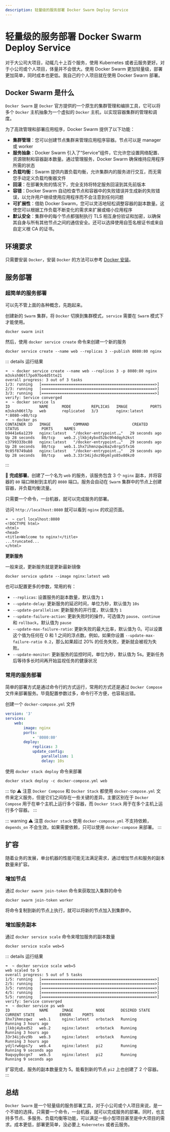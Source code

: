 ```yaml
---
description: 轻量级的服务部署 Docker Swarm Deploy Service
---
```


# 轻量级的服务部署 Docker Swarm Deploy Service

对于大公司大项目，动辄几十上百个服务，使用 Kubernetes 或者云服务更好。对于小公司或个人项目，体量并不会很大。使用 Docker Swarm 更加轻量级，部署更加简单，同时成本也更低。我自己的个人项目就在使用 Docker Swarm 部署。

## Docker Swarm 是什么

`Docker Swarm` 是 `Docker` 官方提供的一个原生的集群管理和编排工具，它可以将多个 `Docker` 主机抽象为一个虚拟的 `Docker` 主机，以实现容器集群的管理和调度。

为了高效管理和部署应用程序，Docker Swarm 提供了以下功能：

-   **集群管理**：您可以创建节点集群来管理应用程序容器。节点可以是 manager 或 worker
-   **服务抽象**：Docker Swarm 引入了“Service”组件，它允许您设置网络配置、资源限制和容器副本数量。通过管理服务，Docker Swarm 确保维持应用程序所需的状态
-   **负载均衡**：Swarm 提供内置负载均衡，允许集群内的服务进行交互，而无需您手动定义负载均衡器文件
-   **回滚**：在部署失败的情况下，完全支持将特定服务回滚到其先前版本
-   **容错**：Docker Swarm 自动检查节点和容器中的失败错误并生成新的失败错误，以允许用户继续使用应用程序而不会注意到任何问题
-   **可扩展性**：借助 Docker Swarm，您可以灵活地轻松调整容器的副本数量。这使您可以根据工作负载不断变化的需求来扩展或缩小应用程序
-   **默认安全**：集群中的每个节点都强制执行 TLS 相互身份验证和加密，以确保其自身与所有其他节点之间的通信安全。还可以选择使用自签名根证书或来自自定义根 CA 的证书。

## 环境要求

只需要安装 `Docker`，安装 `Docker` 的方法可以参考 [Docker 安装](https://docs.docker.com/get-docker/)。

## 服务部署

### 超简单的服务部署

可以先不管上面的各种概念，先跑起来。

创建新的 `Swarm` 集群，将 `Docker` 切换到集群模式，`service` 需要在 `Swarm` 模式下才能使用。

```shell
docker swarm init
```

然后，使用 `docker service create` 命令来创建一个新的服务

```shell
docker service create --name web --replicas 3 --publish 8080:80 nginx
```

::: details 运行结果

```shell
➜  ~ docker service create --name web --replicas 3 -p 8080:80 nginx
m3sksh06tl7po97bo4d5tte21
overall progress: 3 out of 3 tasks
1/3: running   [==================================================>]
2/3: running   [==================================================>]
3/3: running   [==================================================>]
verify: Service converged
➜  ~ docker service ls
ID             NAME      MODE         REPLICAS   IMAGE          PORTS
m3sksh06tl7p   web       replicated   3/3        nginx:latest   *:8080->80/tcp
➜  ~ docker ps
CONTAINER ID   IMAGE          COMMAND                   CREATED          STATUS          PORTS     NAMES
b9441e6a1239   nginx:latest   "/docker-entrypoint.…"   29 seconds ago   Up 28 seconds   80/tcp    web.2.jlkbj4ybxd52bc9h4dqyh2kst
c3799333bc88   nginx:latest   "/docker-entrypoint.…"   29 seconds ago   Up 28 seconds   80/tcp    web.1.1hx7ihmnzqwz6a2v8rgz5fx16
9c05f8749ab8   nginx:latest   "/docker-entrypoint.…"   29 seconds ago   Up 28 seconds   80/tcp    web.3.33r34ijdvz9bymlyo85v80kz0
```

:::

🎉 **完成部署**。创建了一个名为 `web` 的服务，该服务包含 3 个 `nginx` 副本，并将容器的 `80` 端口映射到主机的 `8080` 端口。服务会自动在 `Swarm` 集群中的节点上创建容器，并负载均衡流量。

只需要一个命令，一台机器，就可以完成服务的部署。

访问 `http://localhost:8080` 就可以看到 `nginx` 的欢迎页面。

```shell
➜  ~ curl localhost:8080
<!DOCTYPE html>
<html>
<head>
<title>Welcome to nginx!</title>
...truncated...
</html>
```

**更新服务**

一般来说，更新服务就是更新最新镜像

```shell
docker service update --image nginx:latest web
```

也可以配置更多的参数，常用的有：

-   `--replicas`: 设置服务的副本数量，默认值为 `1`
-   `--update-delay`: 更新服务的延迟时间，单位为秒，默认值为 `10s`
-   `--update-parallelism`: 更新服务的并行度，默认值为 `1`
-   `--update-failure-action`: 更新失败时的操作，可选值为 `pause`、`continue` 和 `rollback`，默认值为 `pause`
-   `--update-max-failure-ratio`: 更新失败的最大比率，默认值为 0。可以设置这个值为任何在 0 和 1 之间的浮点数。例如，如果你设置 `--update-max-failure-ratio 0.2`，那么如果超过 20% 的任务失败，更新就会被视为失败。
-   `--update-monitor`: 更新服务的监控时间，单位为秒，默认值为 5s。更新任务后等待多长时间再开始监视任务的健康状况

### 常用的服务部署

简单的部署方式是通过命令行的方式运行，常用的方式还是通过 `Docker Compose` 文件来部署服务。毕竟配置参数过多，命令行不方便，也容易出错。

创建一个 `docker-compose.yml` 文件

```yaml
version: '3'
services:
    web:
        image: nginx
        ports:
            - '8080:80'
        deploy:
            replicas: 3
            update_config:
                parallelism: 1
                delay: 10s
```

使用 `docker stack deploy` 命令来部署

```shell
docker stack deploy -c docker-compose.yml web
```

::: tip ⚠️ 注意
`Docker Compose` 和 `Docker Stack` 都使用 `docker-compose.yml` 文件来定义服务，但是它们之间存在一些关键的差异。主要区别在于 `Docker Compose` 用于在单个主机上运行多个容器，而 `Docker Stack` 用于在多个主机上运行多个容器。
:::

::: warning ⚠️ 注意
`docker stack` 使用 `docker-compose.yml` 不支持依赖，`depends_on` 不会生效。如果需要依赖，只可以使用 `docker-compose` 来部署。
:::

## 扩容

随着业务的发展，单台机器的性能可能无法满足需求，通过增加节点和服务的副本数量来扩容。

### 增加节点

通过 `docker swarm join-token` 命令来获取加入集群的命令

```shell
docker swarm join-token worker
```

将命令复制到新的节点上执行，就可以将新的节点加入到集群中。

### 增加服务副本

通过 `docker service scale` 命令来增加服务的副本数量

```shell
docker service scale web=5
```

::: details 运行结果

```shell
➜  ~ docker service scale web=5
web scaled to 5
overall progress: 5 out of 5 tasks
1/5: running   [==================================================>]
2/5: running   [==================================================>]
3/5: running   [==================================================>]
4/5: running   [==================================================>]
5/5: running   [==================================================>]
verify: Service converged
➜  ~ docker service ps web
ID             NAME      IMAGE          NODE       DESIRED STATE   CURRENT STATE           ERROR     PORTS
1hx7ihmnzqwz   web.1     nginx:latest   orbstack   Running         Running 3 hours ago
jlkbj4ybxd52   web.2     nginx:latest   orbstack   Running         Running 3 hours ago
33r34ijdvz9b   web.3     nginx:latest   orbstack   Running         Running 3 hours ago
ydjlrw6qps7y   web.4     nginx:latest   pi2        Running         Running 9 seconds ago
9aqvpy0ocgn7   web.5     nginx:latest   pi2        Running         Running 9 seconds ago
```

扩容完成，服务的副本数量变为 5。能看到新的节点 `pi2` 上也创建了 2 个容器。
:::

## 总结

`Docker Swarm` 是一个轻量级的服务部署工具，对于小公司或个人项目来说，是一个不错的选择。只需要一个命令，一台机器，就可以完成服务的部署。同时，也支持多节点、多服务、负载均衡等功能，可以满足一些小型项目甚至是中大项目的需求。成本更低，部署更简单，没必要上 `Kubernetes` 或者云服务。
